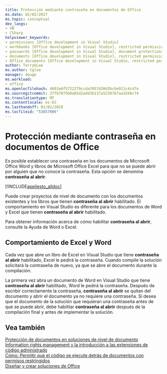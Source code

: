 ```yaml
---
title: Protección mediante contraseña en documentos de Office
ms.date: 02/02/2017
ms.topic: conceptual
dev_langs:
- VB
- CSharp
helpviewer_keywords:
- permissions [Office development in Visual Studio]
- workbooks [Office development in Visual Studio], restricted permissions
- passwords [Office development in Visual Studio], document protections
- documents [Office development in Visual Studio], restricted permissions
- Office documents [Office development in Visual Studio, restricted permissions
author: TerryGLee
ms.author: tglee
manager: douge
ms.workload:
- office
ms.openlocfilehash: 4603a6f5722279ccdaf057d30d3bc6e911c4c47e
ms.sourcegitcommit: 37fb7075b0a65d2add3b137a5230767aa3266c74
ms.translationtype: MT
ms.contentlocale: es-ES
ms.lasthandoff: 01/02/2019
ms.locfileid: "53857006"
---
```

# <a name="password-protection-on-office-documents"></a>Protección mediante contraseña en documentos de Office
  Es posible establecer una contraseña en los documentos de Microsoft Office Word y libros de Microsoft Office Excel para que no se puede abrir por alguien que no conoce la contraseña. Esta opción se denomina **contraseña al abrir**.  
  
 [!INCLUDE[appliesto_alldoc](../vsto/includes/appliesto-alldoc-md.md)]  
  
 Puede crear proyectos de nivel de documento con los documentos existentes y los libros que tienen **contraseña al abrir** habilitado. El comportamiento en Visual Studio es diferente para los documentos de Word y Excel que tienen **contraseña al abrir** habilitado.  
  
 Para obtener información acerca de cómo habilitar **contraseña al abrir**, consulte la Ayuda de Word o Excel.  
  
## <a name="behavior-of-excel-and-word"></a>Comportamiento de Excel y Word  
 Cada vez que abre un libro de Excel en Visual Studio que tiene **contraseña al abrir** habilitado, Excel le pedirá la contraseña. Cuando compile la solución solicitará la contraseña de nuevo, ya que se abre el documento durante la compilación.  
  
 La primera vez abra un documento de Word en Visual Studio que tiene **contraseña al abrir** habilitado, Word le pedirá la contraseña. Después de escribir correctamente la contraseña, **contraseña al abrir** se quitan del documento y abrir el documento ya no requiere una contraseña. Si desea que el documento de la solución que requieran una contraseña antes de que se puede abrir, debe habilitar **contraseña al abrir** después de la compilación final y antes de implementar la solución.  
  
## <a name="see-also"></a>Vea también  
 [Protección de documentos en soluciones de nivel de documento](../vsto/document-protection-in-document-level-solutions.md)   
 [Information rights management y la introducción a las extensiones de código administrado](../vsto/information-rights-management-and-managed-code-extensions-overview.md)   
 [Cómo: Permitir que el código se ejecute detrás de documentos con permisos restringidos](../vsto/how-to-permit-code-to-run-behind-documents-with-restricted-permissions.md)   
 [Diseñar y crear soluciones de Office](../vsto/designing-and-creating-office-solutions.md)  
